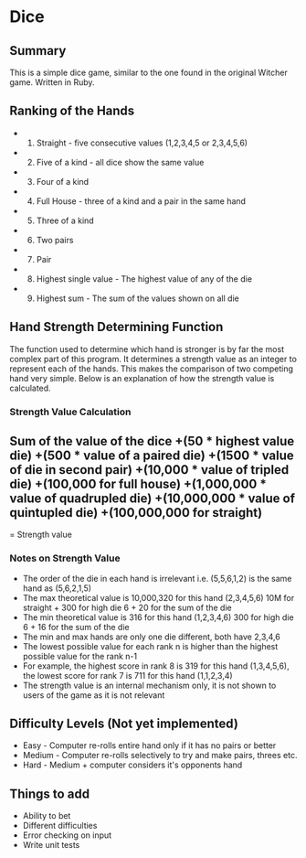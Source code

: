 # Dice

## Summary

This is a simple dice game, similar to the one found in the original Witcher game. Written in Ruby.

## Ranking of the Hands
- 1. Straight - five consecutive values (1,2,3,4,5 or 2,3,4,5,6)
- 2. Five of a kind - all dice show the same value
- 3. Four of a kind
- 4. Full House - three of a kind and a pair in the same hand
- 5. Three of a kind
- 6. Two pairs
- 7. Pair
- 8. Highest single value - The highest value of any of the die
- 9. Highest sum - The sum of the values shown on all die

## Hand Strength Determining Function
The function used to determine which hand is stronger is by far the most complex part of this 
program. It determines a strength value as an integer to represent each of the hands. This 
makes the comparison of two competing hand very simple. Below is an explanation of how the 
strength value is calculated.

### Strength Value Calculation 

 Sum of the value of the dice
+(50 * highest value die)
+(500 * value of a paired die)
+(1500 * value of die in second pair)
+(10,000 * value of tripled die)
+(100,000 for full house)
+(1,000,000 * value of quadrupled die)
+(10,000,000 * value of quintupled die)
+(100,000,000 for straight)
---------------------------------------
= Strength value

### Notes on Strength Value
- The order of the die in each hand is irrelevant i.e. (5,5,6,1,2) is the same hand as (5,6,2,1,5)
- The max theoretical value is 10,000,320 for this hand (2,3,4,5,6) 10M for straight + 300 for high die 6 + 20 for the sum of the die
- The min theoretical value is 316 for this hand (1,2,3,4,6) 300 for high die 6 + 16 for the sum of the die
- The min and max hands are only one die different, both have 2,3,4,6
- The lowest possible value for each rank n is higher than the highest possible value for the rank n-1
- For example, the highest score in rank 8 is 319 for this hand (1,3,4,5,6), the lowest score for rank 7 is 711 for this hand (1,1,2,3,4)
- The strength value is an internal mechanism only, it is not shown to users of the game as it is not relevant 

## Difficulty Levels (Not yet implemented)
- Easy - Computer re-rolls entire hand only if it has no pairs or better
- Medium - Computer re-rolls selectively to try and make pairs, threes etc.
- Hard - Medium + computer considers it's opponents hand

## Things to add
- Ability to bet
- Different difficulties
- Error checking on input
- Write unit tests